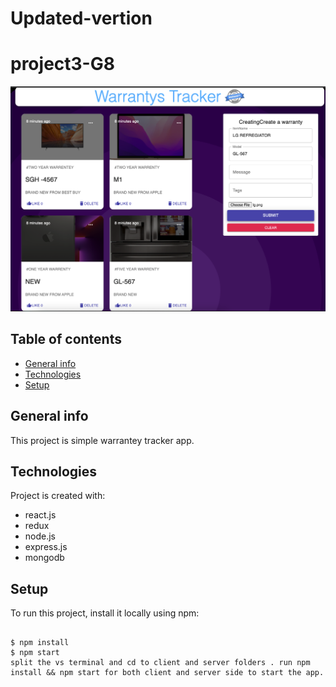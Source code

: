# Updated-vertion
# project3-G8
![This is an image](https://github.com/hackathongroup-eight/project3-G8/blob/main/client/src/images/warrenty%20app.png)


## Table of contents
* [General info](#general-info)
* [Technologies](#technologies)
* [Setup](#setup)

## General info
This project is simple warrantey tracker app.
	
## Technologies
Project is created with:
* react.js
* redux
* node.js
* express.js
* mongodb

	
## Setup
To run this project, install it locally using npm:

```

$ npm install
$ npm start
split the vs terminal and cd to client and server folders . run npm install && npm start for both client and server side to start the app.
```
